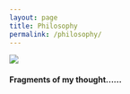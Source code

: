 ```yaml
---
layout: page
title: Philosophy
permalink: /philosophy/
---
```


![](https://encrypted-tbn0.gstatic.com/images?q=tbn:ANd9GcSl7mjUjt6sQgA83CzgQQHxfCqvh2a_9SoxswdInQsnXDRFnEFIFg)

#### Fragments of my thought......






